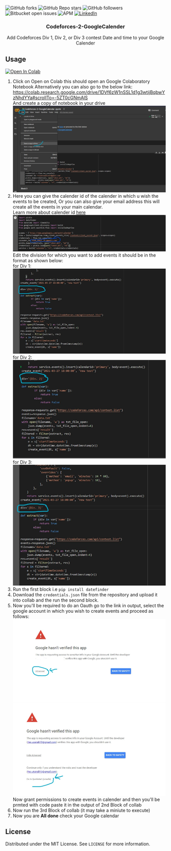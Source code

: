 
![GitHub forks](https://img.shields.io/github/forks/uzair-ali10/Codeforces-2-GoogleCalendar?style=for-the-badge)
![GitHub Repo stars](https://img.shields.io/github/stars/uzair-ali10/Codeforces-2-GoogleCalendar?style=for-the-badge)
![GitHub followers](https://img.shields.io/github/followers/uzair-ali10?style=for-the-badge)
![Bitbucket open issues](https://img.shields.io/bitbucket/issues-raw/uzair-ali10/Codeforces-2-GoogleCalendar?style=for-the-badge)
![APM](https://img.shields.io/apm/l/MIT?style=for-the-badge)
[![LinkedIn][linkedin-shield]][linkedin-url]
  <h3 align="center">Codeforces-2-GoogleCalender</h3>

  <p align="center">
    Add Codeforces Div 1, Div 2, or Div 3 contest Date and time to your Google Calender


## Usage

[![Open In Colab](https://colab.research.google.com/assets/colab-badge.svg)](https://colab.research.google.com/drive/1DVf6zW1nSSL1d1g3wtijBqbwYzNhdYYa#scrollTo=-5ZT0cGNmAlS)
1. Click on Open on Colab this should open an Google Colaboratory Notebook
Alternatively you can also go to the below link:
https://colab.research.google.com/drive/1DVf6zW1nSSL1d1g3wtijBqbwYzNhdYYa#scrollTo=-5ZT0cGNmAlS \
And create a copy of notebook in your drive
![save](https://github.com/uzair-ali10/Codeforces-2-GoogleCalendar/blob/main/images/save_copy.jpg) 
2. Here you can give the calender id of the calender in which u wish the events to be created, Or you can also give your email address this will create all the events in your main calendar.\
Learn more about calender id [here](https://docs.simplecalendar.io/find-google-calendar-id/)
![Edit ID](https://github.com/uzair-ali10/Codeforces-2-GoogleCalendar/blob/main/images/edit_id.jpg)
Edit the division for which you want to add events it should be in the format as shown below: \
for Div 1: \
![div1](https://github.com/uzair-ali10/Codeforces-2-GoogleCalendar/blob/main/images/div1.jpg)
for Div 2: \
![div2](https://github.com/uzair-ali10/Codeforces-2-GoogleCalendar/blob/main/images/div2.jpg) \
for Div 3: \
![div3](https://github.com/uzair-ali10/Codeforces-2-GoogleCalendar/blob/main/images/div3.jpg)
3. Run the first block i.e `pip install datefinder`
4. Download the `credentials.json` file from the repository and upload it into collab and the run the second block.
5. Now you'll be required to do an Oauth go to the link in output, select the google account in which you wish to create events and proceed as follows:
![advance](https://github.com/uzair-ali10/Codeforces-2-GoogleCalendar/blob/main/images/advanced.jpg)
![advance](https://github.com/uzair-ali10/Codeforces-2-GoogleCalendar/blob/main/images/goto.jpg)
Now grant permissions to create events in calender and then you'll be prmted with code paste it in the output of 2nd Block of collab
6. Now run the 3rd Block of collab (it may take a miniute to execute)
7. Now you are **All done** check your Google calendar

<!-- LICENSE -->
## License

Distributed under the MIT License. See `LICENSE` for more information.

<!-- MARKDOWN LINKS & IMAGES -->
<!-- https://www.markdownguide.org/basic-syntax/#reference-style-links -->

[license-shield]: https://img.shields.io/github/license/othneildrew/Best-README-Template.svg?style=for-the-badge
[license-url]: https://github.com/othneildrew/Best-README-Template/blob/master/LICENSE.txt
[linkedin-shield]: https://img.shields.io/badge/-LinkedIn-black.svg?style=for-the-badge&logo=linkedin&colorB=555
[linkedin-url]: https://www.linkedin.com/in/uzair-ali-9285261ba/
